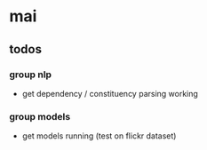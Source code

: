 # mai
## todos
### group nlp
- get dependency / constituency parsing working

### group models
- get models running (test on flickr dataset)
